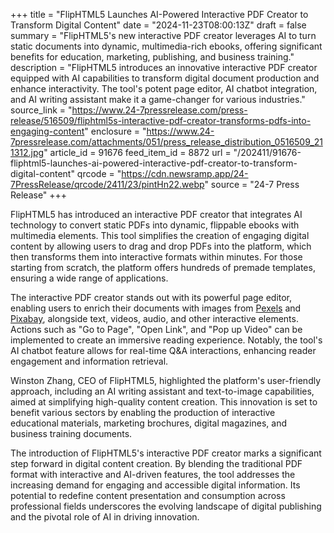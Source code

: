 +++
title = "FlipHTML5 Launches AI-Powered Interactive PDF Creator to Transform Digital Content"
date = "2024-11-23T08:00:13Z"
draft = false
summary = "FlipHTML5's new interactive PDF creator leverages AI to turn static documents into dynamic, multimedia-rich ebooks, offering significant benefits for education, marketing, publishing, and business training."
description = "FlipHTML5 introduces an innovative interactive PDF creator equipped with AI capabilities to transform digital document production and enhance interactivity. The tool's potent page editor, AI chatbot integration, and AI writing assistant make it a game-changer for various industries."
source_link = "https://www.24-7pressrelease.com/press-release/516509/fliphtml5s-interactive-pdf-creator-transforms-pdfs-into-engaging-content"
enclosure = "https://www.24-7pressrelease.com/attachments/051/press_release_distribution_0516509_211312.jpg"
article_id = 91676
feed_item_id = 8872
url = "/202411/91676-fliphtml5-launches-ai-powered-interactive-pdf-creator-to-transform-digital-content"
qrcode = "https://cdn.newsramp.app/24-7PressRelease/qrcode/2411/23/pintHn22.webp"
source = "24-7 Press Release"
+++

<p>FlipHTML5 has introduced an interactive PDF creator that integrates AI technology to convert static PDFs into dynamic, flippable ebooks with multimedia elements. This tool simplifies the creation of engaging digital content by allowing users to drag and drop PDFs into the platform, which then transforms them into interactive formats within minutes. For those starting from scratch, the platform offers hundreds of premade templates, ensuring a wide range of applications.</p><p>The interactive PDF creator stands out with its powerful page editor, enabling users to enrich their documents with images from <a href="https://www.pexels.com" rel="nofollow" target="_blank">Pexels</a> and <a href="https://www.pixabay.com" rel="nofollow" target="_blank">Pixabay</a>, alongside text, videos, audio, and other interactive elements. Actions such as "Go to Page", "Open Link", and "Pop up Video" can be implemented to create an immersive reading experience. Notably, the tool's AI chatbot feature allows for real-time Q&A interactions, enhancing reader engagement and information retrieval.</p><p>Winston Zhang, CEO of FlipHTML5, highlighted the platform's user-friendly approach, including an AI writing assistant and text-to-image capabilities, aimed at simplifying high-quality content creation. This innovation is set to benefit various sectors by enabling the production of interactive educational materials, marketing brochures, digital magazines, and business training documents.</p><p>The introduction of FlipHTML5's interactive PDF creator marks a significant step forward in digital content creation. By blending the traditional PDF format with interactive and AI-driven features, the tool addresses the increasing demand for engaging and accessible digital information. Its potential to redefine content presentation and consumption across professional fields underscores the evolving landscape of digital publishing and the pivotal role of AI in driving innovation.</p>
